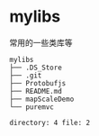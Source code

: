 # mylibs
常用的一些类库等

```shell
mylibs
├── .DS_Store
├── .git
├── Protobufjs
├── README.md
├── mapScaleDemo
└── puremvc

directory: 4 file: 2
```

